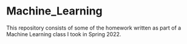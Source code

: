 # Machine_Learning

This repository consists of some of the homework written as part of a Machine Learning class I took in Spring 2022.
